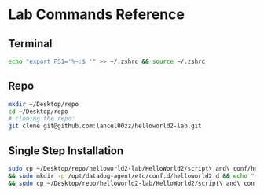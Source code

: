 # Lab Commands Reference

## Terminal 
```bash
echo "export PS1='%~:$ '" >> ~/.zshrc && source ~/.zshrc
```

## Repo
```bash
mkdir ~/Desktop/repo
cd ~/Desktop/repo
# cloning the repo:
git clone git@github.com:lancel00zz/helloworld2-lab.git
```

## Single Step Installation
```bash
sudo cp ~/Desktop/repo/helloworld2-lab/HelloWorld2/script\ and\ conf/helloworld2.py /opt/datadog-agent/etc/checks.d/ && echo "✅ Copied helloworld2.py in checks.d" \
&& sudo mkdir -p /opt/datadog-agent/etc/conf.d/helloworld2.d && echo "✅ Created directory \"helloworld2.d\"" \
&& sudo cp ~/Desktop/repo/helloworld2-lab/HelloWorld2/script\ and\ conf/conf.yaml /opt/datadog-agent/etc/conf.d/helloworld2.d/ && echo "✅ Copied conf.yaml in helloworld2.d"
```
